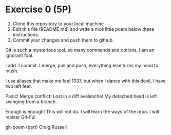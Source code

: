  # Exercise 0 (5P)

1) Clone this repository to your local machine
2) Edit this file (README.md) and write a nice little poem below these instructions.
3) Commit your changes and push them to github.


Git is such a mysterious tool,
so many commands and options, I am an ignorant fool.

I add. I commit. I merge, pull and push,
everything else turns my mind to mush.

I use aliases that make me feel 1337,
but when I dance with this devil, I have two left feet.

Panic! Merge conflict! Lost in a diff avalanche!
My detached head is left swinging from a branch.


Enough is enough! This will not do.
I will learn the ways of the repo. I will master Git-Fu!

git-poem (part) Craig Russell
